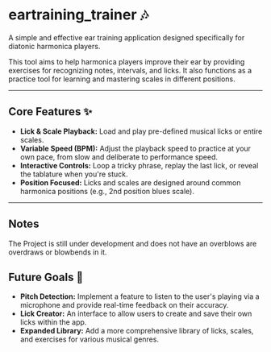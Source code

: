 # eartraining_trainer 🎶

A simple and effective ear training application designed specifically for diatonic harmonica players.

This tool aims to help harmonica players improve their ear by providing exercises for recognizing notes, intervals, and licks. It also functions as a practice tool for learning and mastering scales in different positions.

---

## Core Features ✨

* **Lick & Scale Playback:** Load and play pre-defined musical licks or entire scales.
* **Variable Speed (BPM):** Adjust the playback speed to practice at your own pace, from slow and deliberate to performance speed.
* **Interactive Controls:** Loop a tricky phrase, replay the last lick, or reveal the tablature when you're stuck.
* **Position Focused:** Licks and scales are designed around common harmonica positions (e.g., 2nd position blues scale).

---
## Notes
The Project is still under development and does not have an overblows are overdraws or blowbends in it.

## Future Goals 🚀

* **Pitch Detection:** Implement a feature to listen to the user's playing via a microphone and provide real-time feedback on their accuracy.
* **Lick Creator:** An interface to allow users to create and save their own licks within the app.
* **Expanded Library:** Add a more comprehensive library of licks, scales, and exercises for various musical genres.
